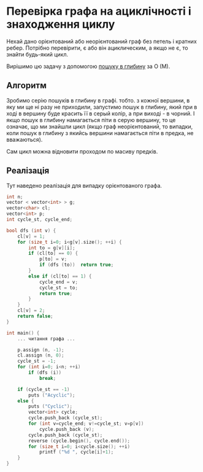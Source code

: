 # Перевірка графа на ациклічності і знаходження циклу

Нехай дано орієнтований або неорієнтований граф без петель і кратних ребер. Потрібно перевірити, є або він ациклическим, а якщо не є, то знайти будь-який цикл.

Вирішимо цю задачу з допомогою [пошуку в глибину](dfs) за O (M).

## Алгоритм

Зробимо серію пошуків в глибину в графі. тобто. з кожної вершини, в яку ми ще ні разу не приходили, запустимо пошук в глибину, який при в ході в вершину буде красить її в серый колір, а при виході - в чорний. І якщо пошук в глибину намагається піти в серую вершину, то це означає, що ми знайшли цикл (якщо граф неорієнтований, то випадки, коли пошук в глибину з якийсь вершини намагається піти в предка, не вважаються).

Сам цикл можна відновити проходом по масиву предків.

## Реалізація

Тут наведено реалізація для випадку орієнтованого графа.

<!--- TODO: specify code snippet id -->
``` cpp
int n;
vector < vector<int> > g;
vector<char> cl;
vector<int> p;
int cycle_st, cycle_end;

bool dfs (int v) {
    cl[v] = 1;
    for (size_t i=0; i<g[v].size(); ++i) {
        int to = g[v][i];
        if (cl[to] == 0) {
            p[to] = v;
            if (dfs (to))  return true;
        }
        else if (cl[to] == 1) {
            cycle_end = v;
            cycle_st = to;
            return true;
        }
    }
    cl[v] = 2;
    return false;
}

int main() {
    ... читання графа ...

    p.assign (n, -1);
    cl.assign (n, 0);
    cycle_st = -1;
    for (int i=0; i<n; ++i)
        if (dfs (i))
            break;

    if (cycle_st == -1)
        puts ("Acyclic");
    else {
        puts ("Cyclic");
        vector<int> cycle;
        cycle.push_back (cycle_st);
        for (int v=cycle_end; v!=cycle_st; v=p[v])
            cycle.push_back (v);
        cycle.push_back (cycle_st);
        reverse (cycle.begin(), cycle.end());
        for (size_t i=0; i<cycle.size(); ++i)
            printf ("%d ", cycle[i]+1);
    }
}
```
